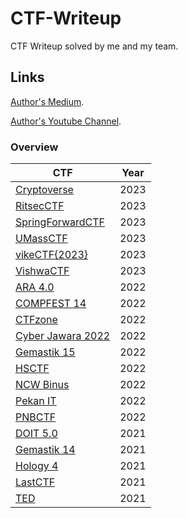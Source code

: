 # CTF-Writeup

CTF Writeup solved by me and my team.

## Links

[Author's Medium](https://banua.medium.com).

[Author's Youtube Channel](https://www.youtube.com/channel/UCSKq014s77C1Q6bIQX3hH5Q).

### Overview

| CTF                                           | Year  |
|-----------------------------------------------|-------|
| [Cryptoverse](2023/Cryptoverse/README.md)     | 2023  |
| [RitsecCTF](2023/RITSEC/)                     | 2023  |
| [SpringForwardCTF](2023/SpringForward/)       | 2023  |
| [UMassCTF](2023/UMass/)                       | 2023  |
| [vikeCTF{2023}](2023/vikeCTF{2023}/)          | 2023  |
| [VishwaCTF](2023/Vishwa/)                     | 2023  |
| [ARA 4.0](2022/ARA-4.0/)                      | 2022  |
| [COMPFEST 14](2022/COMPFEST14/)               | 2022  |
| [CTFzone](2022/CTFzone/)                      | 2022  |
| [Cyber Jawara 2022](2022/CyberJawara-2022/)   | 2022  |
| [Gemastik 15](2022/GEMASTIK15/)               | 2022  |
| [HSCTF](2022/HSCTF/)                          | 2022  |
| [NCW Binus](2022/NCW-BINUS/)                  | 2022  |
| [Pekan IT](2022/PEKAN-IT/)                    | 2022  |
| [PNBCTF](2022/PNBCTF/)                        | 2022  |
| [DOIT 5.0](2021/DOIT-5.0/)                    | 2021  |
| [Gemastik 14](2021/GEMASTIK14/)               | 2021  |
| [Hology 4](2021/HOLOGY4/)                     | 2021  |
| [LastCTF](2021/LASTCTF/)                      | 2021  |
| [TED](2021/TED/)                              | 2021  |